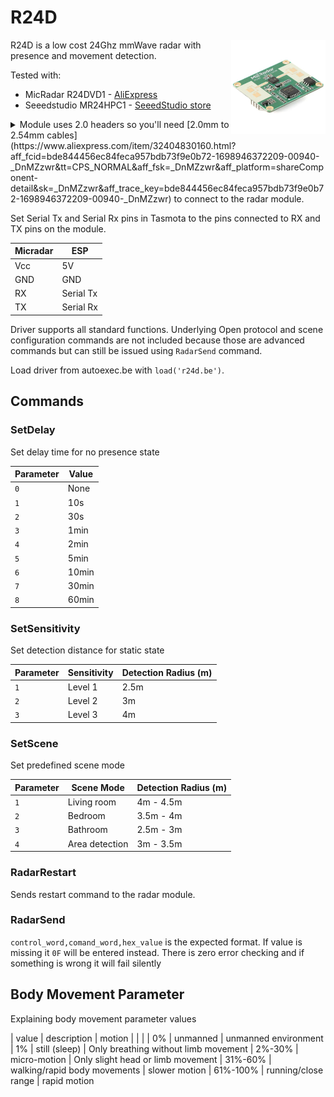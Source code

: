 # R24D

<img src="../img/r24d.jpg" align=right width=30%></img>

R24D is a low cost 24Ghz mmWave radar with presence and movement detection.

Tested with:
- MicRadar R24DVD1 - [AliExpress](https://s.click.aliexpress.com/e/_DEaKFRN)
- Seeedstudio MR24HPC1 - [SeeedStudio store](https://www.seeedstudio.com/24GHz-mmWave-Sensor-Human-Static-Presence-Module-Lite-p-5524.html?sensecap_affiliate=jo7uUTK)

<details>
  <summary>Module uses 2.0 headers so you'll need [2.0mm to 2.54mm cables](https://www.aliexpress.com/item/32404830160.html?aff_fcid=bde844456ec84feca957bdb73f9e0b72-1698946372209-00940-_DnMZzwr&tt=CPS_NORMAL&aff_fsk=_DnMZzwr&aff_platform=shareComponent-detail&sk=_DnMZzwr&aff_trace_key=bde844456ec84feca957bdb73f9e0b72-1698946372209-00940-_DnMZzwr) to connect to the radar module. </summary>
 [Everything Presence Lite Kit](https://templates.blakadder.com/everything_presence_lite.html) has built in headers to easily use the sensor.  
 Another option are these [2 row header Dupont cables (2x3P)](https://www.aliexpress.com/item/1005004327111557.html?aff_fcid=d990ff4f1a7a4e808378e32a40aecad3-1690136370877-04300-_DcwFFoX&tt=CPS_NORMAL&aff_fsk=_DcwFFoX&aff_platform=shareComponent-detail&sk=_DcwFFoX&aff_trace_key=d990ff4f1a7a4e808378e32a40aecad3-1690136370877-04300-_DcwFFoX&terminal_id=3f8c776975fd455ba956809c02d71a91&afSmartRedirect=y) that can be soldered to the board.
</details>

Set Serial Tx and Serial Rx pins in Tasmota to the pins connected to RX and TX pins on the module.

| Micradar | ESP |
|---|---|
| Vcc |5V       |
| GND |GND      |
| RX  |Serial Tx  |
| TX  | Serial Rx | 

Driver supports all standard functions. Underlying Open protocol and scene configuration commands are not included because those are advanced commands but can still be issued using `RadarSend` command.

Load driver from autoexec.be with `load('r24d.be')`.

## Commands

### SetDelay

Set delay time for no presence state

| Parameter | Value | 
| :--- | --- | 
| `0` | None |
| `1` | 10s | 
| `2` | 30s | 
| `3` | 1min |
| `4` | 2min |
| `5` | 5min |
| `6` | 10min |
| `7` | 30min |
| `8` | 60min |

### SetSensitivity

Set detection distance for static state

| Parameter | Sensitivity | Detection Radius (m)
| :--- | --- | ---
| `1` | Level 1 | 2.5m
| `2` | Level 2 | 3m
| `3` | Level 3 | 4m

### SetScene

Set predefined scene mode

| Parameter | Scene Mode | Detection Radius (m)
| :--- | --- | ---
| `1` | Living room | 4m - 4.5m
| `2` | Bedroom | 3.5m - 4m
| `3` | Bathroom | 2.5m - 3m
| `4` | Area detection | 3m - 3.5m

### RadarRestart

Sends restart command to the radar module.

### RadarSend

`control_word,comand_word,hex_value` is the expected format. If value is missing it `0F` will be entered instead. There is zero error checking and if something is wrong it will fail silently

## Body Movement Parameter

Explaining body movement parameter values

| value | description | motion 
| | | 
| 0% | unmanned | unmanned environment
| 1% | still (sleep) | Only breathing without limb movement
| 2%-30% | micro-motion | Only slight head or limb movement
| 31%-60% | walking/rapid body movements | slower motion
| 61%-100% | running/close range | rapid motion